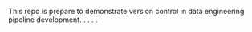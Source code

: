 This repo is prepare to demonstrate version control in data engineering pipeline development.
.
.
.
.
